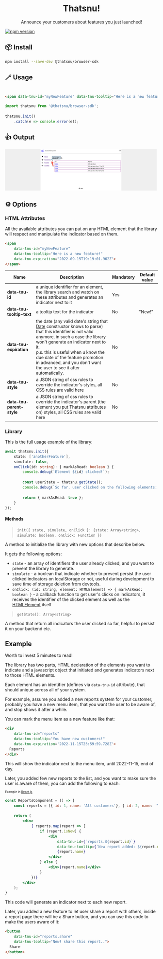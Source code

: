 <div style="text-align: center">
  <h1>Thatsnu!</h1>
  <p>Announce your customers about features you just launched!</p>
</div>

[![npm version](https://badgen.net/npm/v/@thatsnu/browser-sdk)](https://www.npmjs.com/package/@thatsnu/browser-sdk)

## 📦 Install

```bash
npm install --save-dev @thatsnu/browser-sdk
```

## 🪄 Usage

```html

<span data-tnu-id="myNewFeature" data-tnu-tooltip="Here is a new feature!"></span>

```

```ts
import thatsnu from '@thatsnu/browser-sdk';

thatsnu.init()
    .catch(e => console.error(e));

```

## 👍 Output

<img src="./assets/example1.png" style="width:500px;" alt="Example1"/>

## ⚙️ Options

### HTML Attributes

All the available attributes you can put on any HTML element that the library will respect and manipulate the indicator based on them.

```html
<span 
    data-tnu-id="myNewFeature" 
    data-tnu-tooltip="Here is a new feature!"
    data-tnu-expiration="2022-09-15T19:19:01.962Z">
</span>
```

<table>
    <thead>
        <tr>
            <th>Name</th>
            <th>Description</th>
            <th>Mandatory</th>
            <th>Default value</th>
        </tr>
    </thead>
    <tbody>
        <tr>
            <td style="font-weight: bold">data-tnu-id</td>
            <td>a unique identifier for an element, the library search and watch on these attributes and generates an indicator next to it</td>
            <td>Yes</td>
            <td>&nbsp</td>
        </tr>
        <tr>
            <td style="font-weight: bold">data-tnu-tooltip-text</td>
            <td>a tooltip text for the indicator</td>
            <td>No</td>
            <td>"New!"</td>
        </tr>
        <tr>
            <td style="font-weight: bold">data-tnu-expiration</td>
            <td>the date (any valid date's string that <a href="https://developer.mozilla.org/en-US/docs/Web/JavaScript/Reference/Global_Objects/Date/Date">Date</a> constructor knows to parse) that this identifier is not valid anymore, in such a case the library won't generate an indicator next to it. 
                <br>
                p.s. this is useful when u know the due date of the feature promotion in advanced, and you don't want the user to see it after automatically. 
            </td>
            <td>No</td>
            <td>&nbsp</td>
        </tr>
        <tr>
            <td style="font-weight: bold">data-tnu-style</td>
            <td>a JSON string of css rules to override the indicator's styles, all CSS rules are valid here</td>
            <td>No</td>
            <td>&nbsp</td>
        </tr>
        <tr>
            <td style="font-weight: bold">data-tnu-parent-style</td>
            <td>a JSON string of css rules to override the indicator's parent (the element you put Thatsnu attributes on) styles, all CSS rules are valid here</td>
            <td>No</td>
            <td>&nbsp</td>
        </tr>
    </tbody>
</table>

### Library

This is the full usage example of the library:

```typescript
await thatsnu.init({
    state: ['anotherFeature'],
    simulate: false,
    onClick(id: string): { markAsRead: boolean } {
        console.debug(`Element ${id} clicked!`);

        const userState = thatsnu.getState();
        console.debug(`So far, user clicked on the following elements: ${userState}`);

        return { markAsRead: true };
    }
});
```

#### Methods

> `init({ state, simulate, onClick }: {state: Array<string>, simulate: boolean, onClick: Function })`

A method to initialize the library with new options that describe below.

It gets the following options:

* `state` - an array of identifiers the user already clicked, and you want to prevent the library to generate. 
* `simulate` - a boolean that indicate whether to prevent persist the user clicked indicators on localStorage or not, useful during development to save time of storage deletion from devtools.
* `onClick: (id: string, element: HTMLElement) => { markAsRead: boolean }` - a callback function to get user's clicks on indicators, it receives the identifier of the clicked element as well as the [HTMLElement](https://developer.mozilla.org/en-US/docs/Web/API/HTMLElement) itself

> `getState(): Array<string>`

A method that return all indicators the user clicked so far, helpful to persist it on your backend etc.

## Example

Worth to invest 5 minutes to read!

The library has two parts, HTML declaration of the elements you want to indicate and a javascript object that initiated and generates indicators next to those HTML elements.

Each element has an identifier (defines via `data-tnu-id` attribute), that should unique across all of your system.

For example, assume you added a new reports system for your customer, probably you have a new menu item, that you want the user to be aware of, and stop shows it after a while.

You can mark the menu item as a new feature like that:

```html
<div 
    data-tnu-id="reports" 
    data-tnu-tooltip="You have new customers!" 
    data-tnu-expiration='2022-11-15T23:59:59.728Z'>
  Reports
</div>
```

This will show the indicator next to the menu item, until 2022-11-15, end of day. 

Later, you added few new reports to the list, and you want to make sure the user is aware of them, you can add the following to each:

<div style="font-size: 0.7em">Example in <a href="https://reactjs.org/">React.js</a></div>

```jsx
const ReportsComponent = () => {
    const reports = [{ id: 1, name: 'All customers'}, { id: 2, name: 'Youth customers' }];
    
    return (
        <div>
            { reports.map(report => {
                if (report.isNew) {
                    <div
                        data-tnu-id={`reports.${report.id}`}
                        data-tnu-tooltip={`New report added: ${report.name}`}>
                        {report.name}
                    </div>
                } else {
                    <div>{report.name}</div>
                }
            })}
        </div>
    );
}
```

This code will generate an indicator next to each new report. 

Later, you added a new feature to let user share a report with others, inside a report page there will be a Share button, and you can use this code to make the users aware of it:

```html
<button 
    data-tnu-id="reports.share" 
    data-tnu-tooltip="New! share this report..">
  Share
</button>
```
